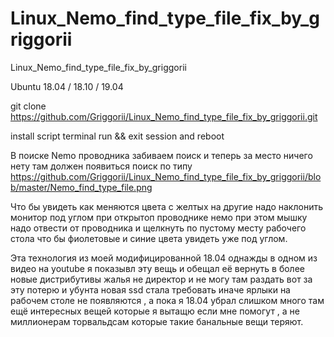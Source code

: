 # Linux_Nemo_find_type_file_fix_by_griggorii
Linux_Nemo_find_type_file_fix_by_griggorii

Ubuntu 18.04 / 18.10 / 19.04

git clone https://github.com/Griggorii/Linux_Nemo_find_type_file_fix_by_griggorii.git

install script terminal run && exit session and reboot 

В поиске  Nemo проводника забиваем поиск и теперь за место ничего нету там должен появиться поиск по типу  https://github.com/Griggorii/Linux_Nemo_find_type_file_fix_by_griggorii/blob/master/Nemo_find_type_file.png

Что бы увидеть как меняются цвета с желтых на другие надо наклонить монитор под углом при открытоп проводнике немо при этом мышку надо отвести от проводника и щелкнуть по пустому месту рабочего стола что бы фиолетовые и синие цвета увидеть уже под углом.

Эта технология из моей модифицированной 18.04 однажды в одном из видео на youtube я показывл эту вещь и обещал её вернуть в более новые дистрибутивы жалья не директор и не могу там раздать вот за эту потерю и убунта новая ssd стала требовать иначе ярлыки на рабочем столе не появляются , а пока я 18.04 убрал слишком много там ещё интересных вещей которые я вытащю если мне помогут , а не миллионерам торвальдсам которые такие банальные вещи теряют.



